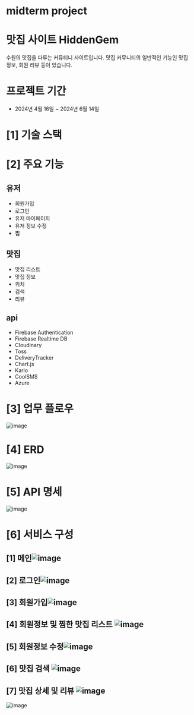 # midterm project
# 맛집 사이트 HiddenGem
수원의 맛집을 다루는 커뮤티니 사이트입니다. 맛집 커뮤니티의 일반적인 기능인 맛집 정보, 회원 리뷰 등이 있습니다.

# 프로젝트 기간
- 2024년 4월 16일 ~ 2024년 6월 14일

# [1] 기술 스택


# [2] 주요 기능
## 유저
- 회원가입
- 로그인
- 유저 마이페이지
- 유저 정보 수정
- 찜

## 맛집
- 맛집 리스트
- 맛집 정보
- 위치
- 검색
- 리뷰

## api
- Firebase Authentication
- Firebase Realtime DB
- Cloudinary
- Toss
- DeliveryTracker
- Chart.js
- Karlo
- CoolSMS
- Azure

# [3] 업무 플로우
![image](https://github.com/Ape07Park/MidTermProject_HiddenGem/assets/132667775/b1ddbe0a-7771-4d42-84ba-70a073f9bc55)

# [4] ERD
![image](https://github.com/Ape07Park/MidTermProject_HiddenGem/assets/132667775/249ce3bc-b9fa-4807-9015-783d4ce3dccc)


# [5] API 명세
![image](https://github.com/Ape07Park/Final-project-24.05-integralation/assets/132667775/3a5ba29d-a5d8-4643-9bef-6842265f0861)

# [6] 서비스 구성

## [1] 메인![image](https://github.com/Ape07Park/MidTermProject_HiddenGem/assets/132667775/2353f3a5-d7b8-4929-948b-39cd8d5b546e)


## [2] 로그인![image](https://github.com/Ape07Park/MidTermProject_HiddenGem/assets/132667775/36fc7022-ae67-4eab-88f6-fdcc82be7a7f)


## [3] 회원가입![image](https://github.com/Ape07Park/MidTermProject_HiddenGem/assets/132667775/3c1666dc-2ba5-4820-bf3d-145d91e42e42)


## [4] 회원정보 및 찜한 맛집 리스트 ![image](https://github.com/Ape07Park/MidTermProject_HiddenGem/assets/132667775/55db6eba-ebff-4d3e-aebb-fead21ef8cbb)

## [5] 회원정보 수정![image](https://github.com/Ape07Park/MidTermProject_HiddenGem/assets/132667775/e604bb41-aec7-4120-9514-de06c171aadf)

## [6] 맛집 검색 ![image](https://github.com/Ape07Park/MidTermProject_HiddenGem/assets/132667775/967f62b1-54b2-4f3c-87ad-3f2e30eb7532)

## [7] 맛집 상세 및 리뷰 ![image](https://github.com/Ape07Park/MidTermProject_HiddenGem/assets/132667775/0a61ca49-895e-4312-968f-3b14f0ef4cce)












![image](https://github.com/Ape07Park/MidTermProject_HiddenGem/assets/132667775/e335cd34-9ee8-4543-8670-dc0da840c112)

